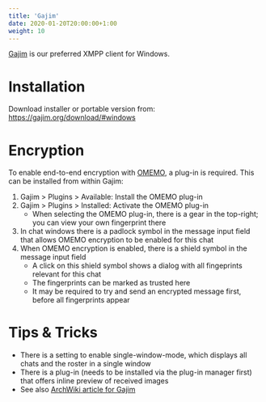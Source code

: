 ```yaml
---
title: 'Gajim'
date: 2020-01-20T20:00:00+1:00
weight: 10
---
```


[Gajim](https://gajim.org/) is our preferred XMPP client for Windows.

# Installation

Download installer or portable version from: https://gajim.org/download/#windows

# Encryption

To enable end-to-end encryption with [OMEMO](/documentation/omemo), a plug-in is required. This can be installed from within Gajim:

1) Gajim > Plugins > Available: Install the OMEMO plug-in
2) Gajim > Plugins > Installed: Activate the OMEMO plug-in 
	- When selecting the OMEMO plug-in, there is a gear in the top-right; you can view your own fingerprint there
4) In chat windows there is a padlock symbol in the message input field that allows OMEMO encryption to be enabled for this chat
5) When OMEMO encryption is enabled, there is a shield symbol  in the message input field
	- A click on this shield symbol shows a dialog with all fingeprints relevant for this chat
	- The fingerprints can be marked as trusted here
	- It may be required to try and send an encrypted message first, before all fingerprints appear

# Tips & Tricks

* There is a setting to enable single-window-mode, which displays all chats and the roster in a single window
* There is a plug-in (needs to be installed via the plug-in manager first) that offers inline preview of received images
* See also [ArchWiki article for Gajim](https://wiki.archlinux.org/index.php/Gajim)
